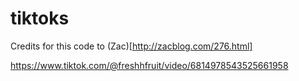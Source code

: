 # tiktoks

Credits for this code to (Zac)[http://zacblog.com/276.html]

https://www.tiktok.com/@freshhfruit/video/6814978543525661958